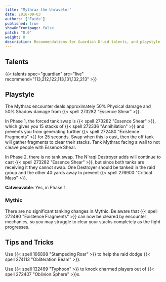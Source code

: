 ```yaml
---
title: "Mythrax the Unraveler"
date: 2018-09-03
authors: ['Faide']
published: true
showOnFrontpage: false
patch: "8.0"
weight: 8
description: Recommendations for Guardian Druid talents, and playstyle, and tips and tricks for Mythrax in Uldir, on Normal/Heroic and Mythic difficulties.
---
```


## Talents

{{< talents spec="guardian" src="live" recommend="113,212,122,113,131,132,213" >}}

## Playstyle

The Mythrax encounter deals approximately 50% Physical damage and 50% Shadow damage from {{< spell 273282 "Essence Shear" >}}.

In Phase 1, the forced tank swap is {{< spell 273282 "Essence Shear" >}}, which gives you 15 stacks of {{< spell 272336 "Annihilation" >}} and prevents you from generating further {{< spell 272480 "Existence Fragments" >}} for 25 seconds. Swap when this is cast, then the off tank will gather fragments to clear their stacks. Tank Mythrax facing a wall to not cleave people with Essence Shear.

In Phase 2, there is no tank swap. The N'raqi Destroyer adds will continue to cast {{< spell 273282 "Essence Shear" >}}, but since both tanks are receiving it they cannot swap. One Destroyer should be tanked in the raid group and the other 40 yards away to prevent {{< spell 276900 "Critical Mass" >}}.

**Catweavable**: Yes, in Phase 1.

### Mythic

There are no significant tanking changes in Mythic. Be aware that {{< spell 272480 "Existence Fragments" >}} can now be cleared by encounter mechanics, so you may struggle to clear your stacks completely as the fight progresses.


## Tips and Tricks

Use {{< spell 106898 "Stampeding Roar" >}} to help the raid dodge {{< spell 274113 "Obliteration Beam" >}}.

Use {{< spell 132469 "Typhoon" >}} to knock charmed players out of {{< spell 272407 "Oblivion Sphere" >}}s.
